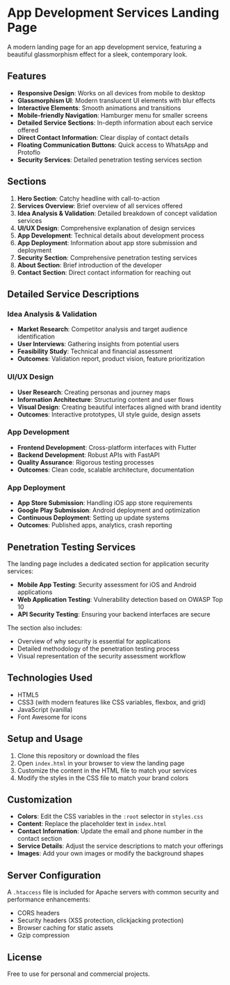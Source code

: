 # App Development Services Landing Page

A modern landing page for an app development service, featuring a beautiful glassmorphism effect for a sleek, contemporary look.

## Features

- **Responsive Design**: Works on all devices from mobile to desktop
- **Glassmorphism UI**: Modern translucent UI elements with blur effects
- **Interactive Elements**: Smooth animations and transitions
- **Mobile-friendly Navigation**: Hamburger menu for smaller screens
- **Detailed Service Sections**: In-depth information about each service offered
- **Direct Contact Information**: Clear display of contact details
- **Floating Communication Buttons**: Quick access to WhatsApp and Protoflo
- **Security Services**: Detailed penetration testing services section

## Sections

1. **Hero Section**: Catchy headline with call-to-action
2. **Services Overview**: Brief overview of all services offered
3. **Idea Analysis & Validation**: Detailed breakdown of concept validation services
4. **UI/UX Design**: Comprehensive explanation of design services
5. **App Development**: Technical details about development process
6. **App Deployment**: Information about app store submission and deployment
7. **Security Section**: Comprehensive penetration testing services
8. **About Section**: Brief introduction of the developer
9. **Contact Section**: Direct contact information for reaching out

## Detailed Service Descriptions

### Idea Analysis & Validation
- **Market Research**: Competitor analysis and target audience identification
- **User Interviews**: Gathering insights from potential users
- **Feasibility Study**: Technical and financial assessment
- **Outcomes**: Validation report, product vision, feature prioritization

### UI/UX Design
- **User Research**: Creating personas and journey maps
- **Information Architecture**: Structuring content and user flows
- **Visual Design**: Creating beautiful interfaces aligned with brand identity
- **Outcomes**: Interactive prototypes, UI style guide, design assets

### App Development
- **Frontend Development**: Cross-platform interfaces with Flutter
- **Backend Development**: Robust APIs with FastAPI
- **Quality Assurance**: Rigorous testing processes
- **Outcomes**: Clean code, scalable architecture, documentation

### App Deployment
- **App Store Submission**: Handling iOS app store requirements
- **Google Play Submission**: Android deployment and optimization
- **Continuous Deployment**: Setting up update systems
- **Outcomes**: Published apps, analytics, crash reporting

## Penetration Testing Services

The landing page includes a dedicated section for application security services:

- **Mobile App Testing**: Security assessment for iOS and Android applications
- **Web Application Testing**: Vulnerability detection based on OWASP Top 10
- **API Security Testing**: Ensuring your backend interfaces are secure

The section also includes:
- Overview of why security is essential for applications
- Detailed methodology of the penetration testing process
- Visual representation of the security assessment workflow

## Technologies Used

- HTML5
- CSS3 (with modern features like CSS variables, flexbox, and grid)
- JavaScript (vanilla)
- Font Awesome for icons

## Setup and Usage

1. Clone this repository or download the files
2. Open `index.html` in your browser to view the landing page
3. Customize the content in the HTML file to match your services
4. Modify the styles in the CSS file to match your brand colors

## Customization

- **Colors**: Edit the CSS variables in the `:root` selector in `styles.css`
- **Content**: Replace the placeholder text in `index.html`
- **Contact Information**: Update the email and phone number in the contact section
- **Service Details**: Adjust the service descriptions to match your offerings
- **Images**: Add your own images or modify the background shapes

## Server Configuration

A `.htaccess` file is included for Apache servers with common security and performance enhancements:
- CORS headers
- Security headers (XSS protection, clickjacking protection)
- Browser caching for static assets
- Gzip compression

## License

Free to use for personal and commercial projects. 